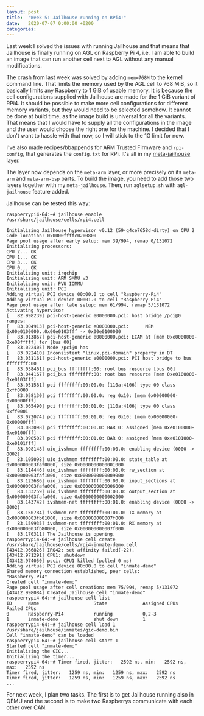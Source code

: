 ```yaml
---
layout: post
title:  "Week 5: Jailhouse running on RPi4!"
date:   2020-07-07 0:00:00 +0200
categories: 
---
```


Last week I solved the issues with running Jailhouse and that means that Jailhouse is finally running on AGL on Raspberry Pi 4, i.e. I am able to build an image that can run another cell next to AGL without any manual modifications.

The crash from last week was solved by adding `mem=768M` to the kernel command line. That limits the memory used by the AGL cell to 768 MiB, so it basically limits any Raspberry to 1 GiB of usable memory. It is because the cell configurations supplied with Jailhouse are made for the 1 GiB variant of RPi4. It should be possible to make more cell configurations for different memory variants, but they would need to be selected somehow. It cannot be done at build time, as the image build is universal for all the variants. That means that I would have to supply all the configurations in the image and the user would choose the right one for the machine. I decided that I don't want to hassle with that now, so I will stick to the 1G limit for now.

I've also made recipes/bbappends for ARM Trusted Firmware and `rpi-config`, that generates the `config.txt` for RPi. It's all in my [meta-jailhouse](https://github.com/Limoto/meta-jailhouse) layer.

The layer now depends on the `meta-arm` layer, or more precisely on its `meta-arm` and `meta-arm-bsp` parts. To build the image, you need to add those two layers together with my `meta-jailhouse`. Then, run `aglsetup.sh` with `agl-jailhouse` feature added.

Jailhouse can be tested this way:

    raspberrypi4-64:~# jailhouse enable /usr/share/jailhouse/cells/rpi4.cell 

    Initializing Jailhouse hypervisor v0.12 (59-g4ce7658d-dirty) on CPU 2
    Code location: 0x0000ffffc0200800
    Page pool usage after early setup: mem 39/994, remap 0/131072
    Initializing processors:
    CPU 2... OK
    CPU 1... OK
    CPU 3... OK
    CPU 0... OK
    Initializing unit: irqchip
    Initializing unit: ARM SMMU v3
    Initializing unit: PVU IOMMU
    Initializing unit: PCI
    Adding virtual PCI device 00:00.0 to cell "Raspberry-Pi4"
    Adding virtual PCI device 00:01.0 to cell "Raspberry-Pi4"
    Page pool usage after late setup: mem 61/994, remap 5/131072
    Activating hypervisor
    [   82.998239] pci-host-generic e0000000.pci: host bridge /pci@0 ranges:
    [   83.004913] pci-host-generic e0000000.pci:      MEM 0x00e0100000..0x00e0103fff -> 0x00e0100000
    [   83.013867] pci-host-generic e0000000.pci: ECAM at [mem 0xe0000000-0xe00fffff] for [bus 00]
    [   83.022405] Node /pci@0 has 
    [   83.022410] Inconsistent "linux,pci-domain" property in DT
    [   83.031161] pci-host-generic e0000000.pci: PCI host bridge to bus ffffffff:00
    [   83.038461] pci_bus ffffffff:00: root bus resource [bus 00]
    [   83.044167] pci_bus ffffffff:00: root bus resource [mem 0xe0100000-0xe0103fff]
    [   83.051581] pci ffffffff:00:00.0: [110a:4106] type 00 class 0xff0000
    [   83.058130] pci ffffffff:00:00.0: reg 0x10: [mem 0x00000000-0x00000fff]
    [   83.065490] pci ffffffff:00:01.0: [110a:4106] type 00 class 0xff0001
    [   83.072074] pci ffffffff:00:01.0: reg 0x10: [mem 0x00000000-0x00000fff]
    [   83.083098] pci ffffffff:00:00.0: BAR 0: assigned [mem 0xe0100000-0xe0100fff]
    [   83.090502] pci ffffffff:00:01.0: BAR 0: assigned [mem 0xe0101000-0xe0101fff]
    [   83.098148] uio_ivshmem ffffffff:00:00.0: enabling device (0000 -> 0002)
    [   83.105098] uio_ivshmem ffffffff:00:00.0: state_table at 0x000000003faf0000, size 0x0000000000001000
    [   83.114446] uio_ivshmem ffffffff:00:00.0: rw_section at 0x000000003faf1000, size 0x0000000000009000
    [   83.123686] uio_ivshmem ffffffff:00:00.0: input_sections at 0x000000003fafa000, size 0x0000000000006000
    [   83.133259] uio_ivshmem ffffffff:00:00.0: output_section at 0x000000003fafa000, size 0x0000000000002000
    [   83.143742] ivshmem-net ffffffff:00:01.0: enabling device (0000 -> 0002)
    [   83.150784] ivshmem-net ffffffff:00:01.0: TX memory at 0x000000003fb01000, size 0x000000000007f000
    [   83.159935] ivshmem-net ffffffff:00:01.0: RX memory at 0x000000003fb80000, size 0x000000000007f000
    [   83.170311] The Jailhouse is opening.
    raspberrypi4-64:~# jailhouse cell create /usr/share/jailhouse/cells/rpi4-inmate-demo.cell 
    [43412.966826] IRQ42: set affinity failed(-22).
    [43412.971291] CPU1: shutdown
    [43412.974050] psci: CPU1 killed (polled 0 ms)
    Adding virtual PCI device 00:00.0 to cell "inmate-demo"
    Shared memory connection established, peer cells:
    "Raspberry-Pi4"
    Created cell "inmate-demo"
    Page pool usage after cell creation: mem 75/994, remap 5/131072
    [43412.998084] Created Jailhouse cell "inmate-demo"
    raspberrypi4-64:~# jailhouse cell list                                                    
    ID      Name                    State             Assigned CPUs           Failed CPUs             
    0       Raspberry-Pi4           running           0,2-3                                           
    1       inmate-demo             shut down         1                                               
    raspberrypi4-64:~# jailhouse cell load 1 /usr/share/jailhouse/inmates/gic-demo.bin 
    Cell "inmate-demo" can be loaded
    raspberrypi4-64:~# jailhouse cell start 1
    Started cell "inmate-demo"
    Initializing the GIC...
    Initializing the timer...
    raspberrypi4-64:~# Timer fired, jitter:   2592 ns, min:   2592 ns, max:   2592 ns
    Timer fired, jitter:   1259 ns, min:   1259 ns, max:   2592 ns
    Timer fired, jitter:   1259 ns, min:   1259 ns, max:   2592 ns
    ...


For next week, I plan two tasks. The first is to get Jailhouse running also in QEMU and the second is to make two Raspberrys communicate with each other over CAN.